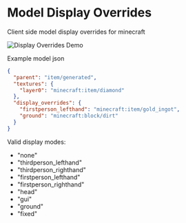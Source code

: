 # Model Display Overrides
Client side model display overrides for minecraft

![Display Overrides Demo](https://github.com/CPieter/ModelDisplayOverrides/assets/56731651/a3cedaa6-9249-48a9-b33d-128f2c5d2fcb)

Example model json
```json
{
  "parent": "item/generated",
  "textures": {
    "layer0": "minecraft:item/diamond"
  },
  "display_overrides": {
    "firstperson_lefthand": "minecraft:item/gold_ingot",
    "ground": "minecraft:block/dirt"
  }
}
```
Valid display modes:
- "none"
- "thirdperson_lefthand"
- "thirdperson_righthand"
- "firstperson_lefthand"
- "firstperson_righthand"
- "head"
- "gui"
- "ground"
- "fixed"
